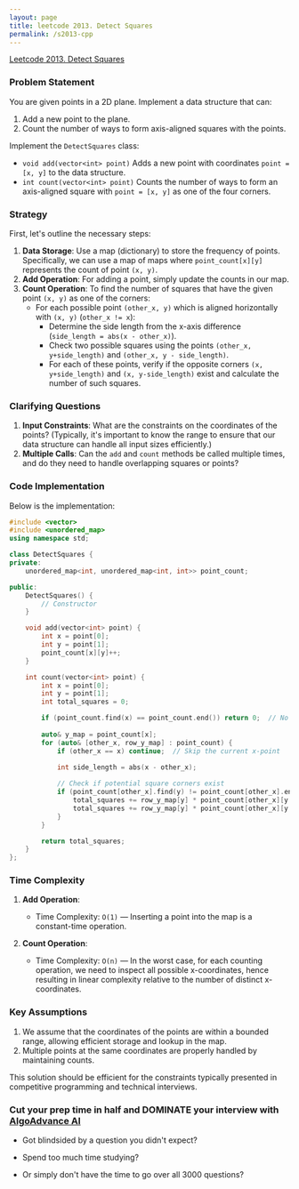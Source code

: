 ```yaml
---
layout: page
title: leetcode 2013. Detect Squares
permalink: /s2013-cpp
---
```

[Leetcode 2013. Detect Squares](https://algoadvance.github.io/algoadvance/l2013)
### Problem Statement

You are given points in a 2D plane. Implement a data structure that can:

1. Add a new point to the plane.
2. Count the number of ways to form axis-aligned squares with the points.

Implement the `DetectSquares` class:

- `void add(vector<int> point)` Adds a new point with coordinates `point = [x, y]` to the data structure.
- `int count(vector<int> point)` Counts the number of ways to form an axis-aligned square with `point = [x, y]` as one of the four corners.

### Strategy

First, let's outline the necessary steps:

1. **Data Storage**: Use a map (dictionary) to store the frequency of points. Specifically, we can use a map of maps where `point_count[x][y]` represents the count of point `(x, y)`.
2. **Add Operation**: For adding a point, simply update the counts in our map.
3. **Count Operation**: To find the number of squares that have the given point `(x, y)` as one of the corners:
   - For each possible point `(other_x, y)` which is aligned horizontally with `(x, y)` (`other_x != x`):
     - Determine the side length from the x-axis difference (`side_length = abs(x - other_x)`).
     - Check two possible squares using the points `(other_x, y+side_length)` and `(other_x, y - side_length)`.
     - For each of these points, verify if the opposite corners `(x, y+side_length)` and `(x, y-side_length)` exist and calculate the number of such squares.

### Clarifying Questions

1. **Input Constraints**: What are the constraints on the coordinates of the points? (Typically, it's important to know the range to ensure that our data structure can handle all input sizes efficiently.)
2. **Multiple Calls**: Can the `add` and `count` methods be called multiple times, and do they need to handle overlapping squares or points?

### Code Implementation

Below is the implementation:

```cpp
#include <vector>
#include <unordered_map>
using namespace std;

class DetectSquares {
private:
    unordered_map<int, unordered_map<int, int>> point_count;

public:
    DetectSquares() {
        // Constructor
    }

    void add(vector<int> point) {
        int x = point[0];
        int y = point[1];
        point_count[x][y]++;
    }

    int count(vector<int> point) {
        int x = point[0];
        int y = point[1];
        int total_squares = 0;

        if (point_count.find(x) == point_count.end()) return 0;  // No points with this x-coordinate
        
        auto& y_map = point_count[x];
        for (auto& [other_x, row_y_map] : point_count) {
            if (other_x == x) continue;  // Skip the current x-point
            
            int side_length = abs(x - other_x);

            // Check if potential square corners exist
            if (point_count[other_x].find(y) != point_count[other_x].end()) {
                total_squares += row_y_map[y] * point_count[other_x][y + side_length] * y_map[y + side_length];
                total_squares += row_y_map[y] * point_count[other_x][y - side_length] * y_map[y - side_length];
            }
        }

        return total_squares;
    }
};

```

### Time Complexity

1. **Add Operation**:
   - Time Complexity: `O(1)` — Inserting a point into the map is a constant-time operation.
   
2. **Count Operation**:
   - Time Complexity: `O(n)` — In the worst case, for each counting operation, we need to inspect all possible x-coordinates, hence resulting in linear complexity relative to the number of distinct x-coordinates.

### Key Assumptions

1. We assume that the coordinates of the points are within a bounded range, allowing efficient storage and lookup in the map.
2. Multiple points at the same coordinates are properly handled by maintaining counts.

This solution should be efficient for the constraints typically presented in competitive programming and technical interviews.


### Cut your prep time in half and DOMINATE your interview with [AlgoAdvance AI](https://algoAdvance.com)

- Got blindsided by a question you didn't expect?

- Spend too much time studying?

- Or simply don't have the time to go over all 3000 questions?

